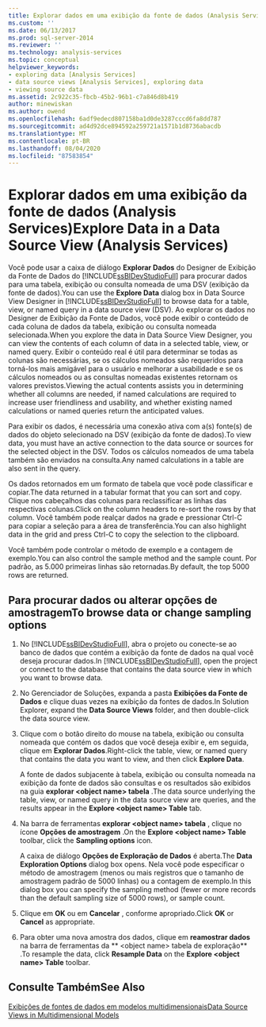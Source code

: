 ```yaml
---
title: Explorar dados em uma exibição da fonte de dados (Analysis Services) | Microsoft Docs
ms.custom: ''
ms.date: 06/13/2017
ms.prod: sql-server-2014
ms.reviewer: ''
ms.technology: analysis-services
ms.topic: conceptual
helpviewer_keywords:
- exploring data [Analysis Services]
- data source views [Analysis Services], exploring data
- viewing source data
ms.assetid: 2c922c35-fbcb-45b2-96b1-c7a846d8b419
author: minewiskan
ms.author: owend
ms.openlocfilehash: 6adf9edecd807158ba1d0de3287cccd6fa8dd787
ms.sourcegitcommit: ad4d92dce894592a259721a1571b1d8736abacdb
ms.translationtype: MT
ms.contentlocale: pt-BR
ms.lasthandoff: 08/04/2020
ms.locfileid: "87583854"
---
```

# <a name="explore-data-in-a-data-source-view-analysis-services"></a><span data-ttu-id="d66bb-102">Explorar dados em uma exibição da fonte de dados (Analysis Services)</span><span class="sxs-lookup"><span data-stu-id="d66bb-102">Explore Data in a Data Source View (Analysis Services)</span></span>
  <span data-ttu-id="d66bb-103">Você pode usar a caixa de diálogo **Explorar Dados** do Designer de Exibição da Fonte de Dados do [!INCLUDE[ssBIDevStudioFull](../../includes/ssbidevstudiofull-md.md)] para procurar dados para uma tabela, exibição ou consulta nomeada de uma DSV (exibição da fonte de dados).</span><span class="sxs-lookup"><span data-stu-id="d66bb-103">You can use the **Explore Data** dialog box in Data Source View Designer in [!INCLUDE[ssBIDevStudioFull](../../includes/ssbidevstudiofull-md.md)] to browse data for a table, view, or named query in a data source view (DSV).</span></span> <span data-ttu-id="d66bb-104">Ao explorar os dados no Designer de Exibição da Fonte de Dados, você pode exibir o conteúdo de cada coluna de dados da tabela, exibição ou consulta nomeada selecionada.</span><span class="sxs-lookup"><span data-stu-id="d66bb-104">When you explore the data in Data Source View Designer, you can view the contents of each column of data in a selected table, view, or named query.</span></span> <span data-ttu-id="d66bb-105">Exibir o conteúdo real é útil para determinar se todas as colunas são necessárias, se os cálculos nomeados são requeridos para torná-los mais amigável para o usuário e melhorar a usabilidade e se os cálculos nomeados ou as consultas nomeadas existentes retornam os valores previstos.</span><span class="sxs-lookup"><span data-stu-id="d66bb-105">Viewing the actual contents assists you in determining whether all columns are needed, if named calculations are required to increase user friendliness and usability, and whether existing named calculations or named queries return the anticipated values.</span></span>  
  
 <span data-ttu-id="d66bb-106">Para exibir os dados, é necessária uma conexão ativa com a(s) fonte(s) de dados do objeto selecionado na DSV (exibição da fonte de dados).</span><span class="sxs-lookup"><span data-stu-id="d66bb-106">To view data, you must have an active connection to the data source or sources for the selected object in the DSV.</span></span> <span data-ttu-id="d66bb-107">Todos os cálculos nomeados de uma tabela também são enviados na consulta.</span><span class="sxs-lookup"><span data-stu-id="d66bb-107">Any named calculations in a table are also sent in the query.</span></span>  
  
 <span data-ttu-id="d66bb-108">Os dados retornados em um formato de tabela que você pode classificar e copiar.</span><span class="sxs-lookup"><span data-stu-id="d66bb-108">The data returned in a tabular format that you can sort and copy.</span></span> <span data-ttu-id="d66bb-109">Clique nos cabeçalhos das colunas para reclassificar as linhas das respectivas colunas.</span><span class="sxs-lookup"><span data-stu-id="d66bb-109">Click on the column headers to re-sort the rows by that column.</span></span> <span data-ttu-id="d66bb-110">Você também pode realçar dados na grade e pressionar Ctrl-C para copiar a seleção para a área de transferência.</span><span class="sxs-lookup"><span data-stu-id="d66bb-110">You can also highlight data in the grid and press Ctrl-C to copy the selection to the clipboard.</span></span>  
  
 <span data-ttu-id="d66bb-111">Você também pode controlar o método de exemplo e a contagem de exemplo.</span><span class="sxs-lookup"><span data-stu-id="d66bb-111">You can also control the sample method and the sample count.</span></span> <span data-ttu-id="d66bb-112">Por padrão, as 5.000 primeiras linhas são retornadas.</span><span class="sxs-lookup"><span data-stu-id="d66bb-112">By default, the top 5000 rows are returned.</span></span>  
  
## <a name="to-browse-data-or-change-sampling-options"></a><span data-ttu-id="d66bb-113">Para procurar dados ou alterar opções de amostragem</span><span class="sxs-lookup"><span data-stu-id="d66bb-113">To browse data or change sampling options</span></span>  
  
1.  <span data-ttu-id="d66bb-114">No [!INCLUDE[ssBIDevStudioFull](../../includes/ssbidevstudiofull-md.md)], abra o projeto ou conecte-se ao banco de dados que contém a exibição da fonte de dados na qual você deseja procurar dados.</span><span class="sxs-lookup"><span data-stu-id="d66bb-114">In [!INCLUDE[ssBIDevStudioFull](../../includes/ssbidevstudiofull-md.md)], open the project or connect to the database that contains the data source view in which you want to browse data.</span></span>  
  
2.  <span data-ttu-id="d66bb-115">No Gerenciador de Soluções, expanda a pasta **Exibições da Fonte de Dados** e clique duas vezes na exibição da fontes de dados.</span><span class="sxs-lookup"><span data-stu-id="d66bb-115">In Solution Explorer, expand the **Data Source Views** folder, and then double-click the data source view.</span></span>  
  
3.  <span data-ttu-id="d66bb-116">Clique com o botão direito do mouse na tabela, exibição ou consulta nomeada que contém os dados que você deseja exibir e, em seguida, clique em **Explorar Dados**.</span><span class="sxs-lookup"><span data-stu-id="d66bb-116">Right-click the table, view, or named query that contains the data you want to view, and then click **Explore Data**.</span></span>  
  
     <span data-ttu-id="d66bb-117">A fonte de dados subjacente à tabela, exibição ou consulta nomeada na exibição da fonte de dados são consultas e os resultados são exibidos na guia **explorar \<object name> tabela** .</span><span class="sxs-lookup"><span data-stu-id="d66bb-117">The data source underlying the table, view, or named query in the data source view are queries, and the results appear in the **Explore \<object name> Table** tab.</span></span>  
  
4.  <span data-ttu-id="d66bb-118">Na barra de ferramentas **explorar \<object name> tabela** , clique no ícone **Opções de amostragem** .</span><span class="sxs-lookup"><span data-stu-id="d66bb-118">On the **Explore \<object name> Table** toolbar, click the **Sampling options** icon.</span></span>  
  
     <span data-ttu-id="d66bb-119">A caixa de diálogo **Opções de Exploração de Dados** é aberta.</span><span class="sxs-lookup"><span data-stu-id="d66bb-119">The **Data Exploration Options** dialog box opens.</span></span> <span data-ttu-id="d66bb-120">Nela você pode especificar o método de amostragem (menos ou mais registros que o tamanho de amostragem padrão de 5000 linhas) ou a contagem de exemplo.</span><span class="sxs-lookup"><span data-stu-id="d66bb-120">In this dialog box you can specify the sampling method (fewer or more records than the default sampling size of 5000 rows), or sample count.</span></span>  
  
5.  <span data-ttu-id="d66bb-121">Clique em **OK** ou em **Cancelar** , conforme apropriado.</span><span class="sxs-lookup"><span data-stu-id="d66bb-121">Click **OK** or **Cancel** as appropriate.</span></span>  
  
6.  <span data-ttu-id="d66bb-122">Para obter uma nova amostra dos dados, clique em **reamostrar dados** na barra de ferramentas da \*\* \<object name> tabela de exploração\*\* .</span><span class="sxs-lookup"><span data-stu-id="d66bb-122">To resample the data, click **Resample Data** on the **Explore \<object name> Table** toolbar.</span></span>  
  
## <a name="see-also"></a><span data-ttu-id="d66bb-123">Consulte Também</span><span class="sxs-lookup"><span data-stu-id="d66bb-123">See Also</span></span>  
 [<span data-ttu-id="d66bb-124">Exibições de fontes de dados em modelos multidimensionais</span><span class="sxs-lookup"><span data-stu-id="d66bb-124">Data Source Views in Multidimensional Models</span></span>](data-source-views-in-multidimensional-models.md)  
  
  
